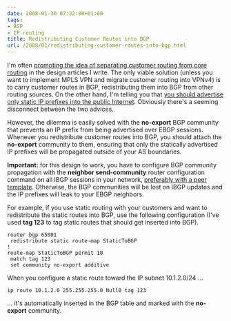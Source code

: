 ```yaml
---
date: 2008-01-30 07:22:00+01:00
tags:
- BGP
- IP routing
title: Redistributing Customer Routes into BGP
url: /2008/01/redistributing-customer-routes-into-bgp.html
---
```

I\'m often [promoting the idea of separating customer routing from core routing](http://searchtelecom.techtarget.com/tip/0,289483,sid103_gci1289458,00.html) in the design articles I write. The only viable solution (unless you want to implement MPLS VPN and migrate customer routing into VPNv4) is to carry customer routes in BGP, redistributing them into BGP from other routing sources. On the other hand, I'm telling you that [you should advertise only static IP prefixes into the public Internet](/2008/01/bgp-essentials-advertising-public-ip.html). Obviously there's a seeming disconnect between the two advices.

However, the dilemma is easily solved with the **no-export** BGP community that prevents an IP prefix from being advertised over EBGP sessions. Whenever you redistribute customer routes into BGP, you should attach the **no-export** community to them, ensuring that only the statically advertised IP prefixes will be propagated outside of your AS boundaries.
<!--more-->
**Important:** for this design to work, you have to configure BGP community propagation with the **neighbor send-community** router configuration command on all IBGP sessions in your network, [preferably with a peer template](/2008/01/bgp-essentials-peer-session-templates.html). Otherwise, the BGP communities will be lost on IBGP updates and the IP prefixes will leak to your EBGP neighbors.

For example, if you use static routing with your customers and want to redistribute the static routes into BGP, use the following configuration (I've used **tag 123** to tag static routes that should get inserted into BGP).

``` {.code}
router bgp 65001
 redistribute static route-map StaticToBGP
!
route-map StaticToBGP permit 10
 match tag 123
 set community no-export additive
```

When you configure a static route toward the IP subnet 10.1.2.0/24 ...

``` {.code}
ip route 10.1.2.0 255.255.255.0 Null0 tag 123
```

... it's automatically inserted in the BGP table and marked with the **no-export** community.